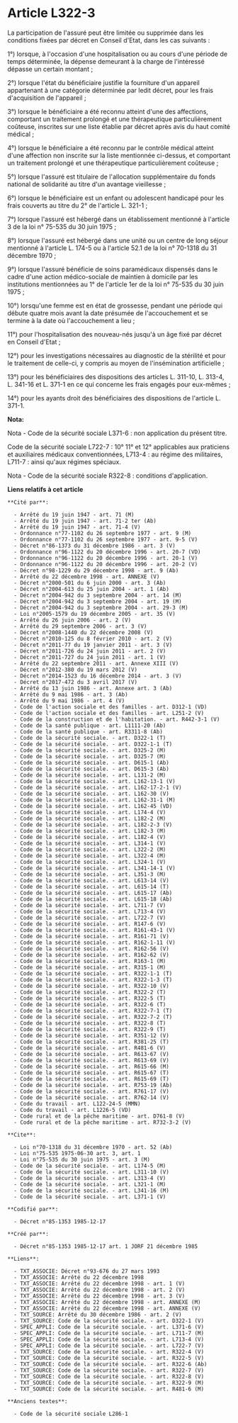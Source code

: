 # Article L322-3

La participation de l'assuré peut être limitée ou supprimée dans les conditions fixées par décret en Conseil d'Etat, dans les
cas suivants : 

1°) lorsque, à l'occasion d'une hospitalisation ou au cours d'une période de temps déterminée, la dépense demeurant à la
charge de l'intéressé dépasse un certain montant ; 

2°) lorsque l'état du bénéficiaire justifie la fourniture d'un appareil appartenant à une catégorie déterminée par ledit
décret, pour les frais d'acquisition de l'appareil ; 

3°) lorsque le bénéficiaire a été reconnu atteint d'une des affections, comportant un traitement prolongé et une
thérapeutique particulièrement coûteuse, inscrites sur une liste établie par décret après avis du haut comité médical ;

4°) lorsque le bénéficiaire a été reconnu par le contrôle médical atteint d'une affection non inscrite sur la liste
mentionnée ci-dessus, et comportant un traitement prolongé et une thérapeutique particulièrement coûteuse ; 

5°) lorsque l'assuré est titulaire de l'allocation supplémentaire du fonds national de solidarité au titre d'un avantage
vieillesse ;

6°) lorsque le bénéficiaire est un enfant ou adolescent handicapé pour les frais couverts au titre du 2° de l'article L.
321-1 ; 

7°) lorsque l'assuré est hébergé dans un établissement mentionné à l'article 3 de la loi n° 75-535 du 30 juin 1975 ; 

8°) lorsque l'assuré est hébergé dans une unité ou un centre de long séjour mentionné à l'article L. 174-5 ou à l'article
52.1 de la loi n° 70-1318 du 31 décembre 1970 ; 

9°) lorsque l'assuré bénéficie de soins paramédicaux dispensés dans le cadre d'une action médico-sociale de maintien à
domicile par les institutions mentionnées au 1° de l'article 1er de la loi n° 75-535 du 30 juin 1975 ; 

10°) lorsqu'une femme est en état de grossesse, pendant une période qui débute quatre mois avant la date présumée de
l'accouchement et se termine à la date où l'accouchement a lieu ;

11°) pour l'hospitalisation des nouveau-nés jusqu'à un âge fixé par décret en Conseil d'Etat ; 

12°) pour les investigations nécessaires au diagnostic de la stérilité et pour le traitement de celle-ci, y compris au moyen
de l'insémination artificielle ; 

13°) pour les bénéficiaires des dispositions des articles L. 311-10, L. 313-4, L. 341-16 et L. 371-1 en ce qui concerne les
frais engagés pour eux-mêmes ; 

14°) pour les ayants droit des bénéficiaires des dispositions de l'article L. 371-1.

**Nota:**

Nota - Code de la sécurité sociale L371-6 : non application du présent titre.

Code de la sécurité sociale L722-7 : 10° 11° et 12° applicables aux praticiens et auxiliaires médicaux conventionnées,
L713-4 : au régime des militaires, L711-7 : ainsi qu'aux régimes spéciaux.

Nota - Code de la sécurité sociale R322-8 : conditions d'application.

**Liens relatifs à cet article**

	**Cité par**:

	  - Arrêté du 19 juin 1947 - art. 71 (M)
	  - Arrêté du 19 juin 1947 - art. 71-2 ter (Ab)
	  - Arrêté du 19 juin 1947 - art. 71-4 (V)
	  - Ordonnance n°77-1102 du 26 septembre 1977 - art. 9 (M)
	  - Ordonnance n°77-1102 du 26 septembre 1977 - art. 9-5 (V)
	  - Décret n°86-1373 du 31 décembre 1986 - art. 3 (V)
	  - Ordonnance n°96-1122 du 20 décembre 1996 - art. 20-7 (VD)
	  - Ordonnance n°96-1122 du 20 décembre 1996 - art. 20-1 (V)
	  - Ordonnance n°96-1122 du 20 décembre 1996 - art. 20-2 (V)
	  - Décret n°98-1229 du 29 décembre 1998 - art. 9 (Ab)
	  - Arrêté du 22 décembre 1998 - art. ANNEXE (V)
	  - Décret n°2000-501 du 6 juin 2000 - art. 3 (Ab)
	  - Décret n°2004-613 du 25 juin 2004 - art. 1 (Ab)
	  - Décret n°2004-942 du 3 septembre 2004 - art. 14 (M)
	  - Décret n°2004-942 du 3 septembre 2004 - art. 19 (M)
	  - Décret n°2004-942 du 3 septembre 2004 - art. 29-3 (M)
	  - Loi n°2005-1579 du 19 décembre 2005 - art. 35 (V)
	  - Arrêté du 26 juin 2006 - art. 2 (V)
	  - Arrêté du 29 septembre 2006 - art. 3 (V)
	  - Décret n°2008-1440 du 22 décembre 2008 (V)
	  - Décret n°2010-125 du 8 février 2010 - art. 2 (V)
	  - Décret n°2011-77 du 19 janvier 2011 - art. 3 (V)
	  - Décret n°2011-726 du 24 juin 2011 - art. 2 (V)
	  - Décret n°2011-727 du 24 juin 2011 - art. 1 (V)
	  - Arrêté du 22 septembre 2011 - art. Annexe XIII (V)
	  - Décret n°2012-380 du 19 mars 2012 (V)
	  - Décret n°2014-1523 du 16 décembre 2014 - art. 3 (V)
	  - Décret n°2017-472 du 3 avril 2017 (V)
	  - Arrêté du 13 juin 1986 - art. Annexe art. 3 (Ab)
	  - Arrêté du 9 mai 1986 - art. 3 (Ab)
	  - Arrêté du 9 mai 1986 - art. 4 (V)
	  - Code de l'action sociale et des familles - art. D312-1 (VD)
	  - Code de l'action sociale et des familles - art. L251-2 (V)
	  - Code de la construction et de l'habitation. - art. R442-3-1 (V)
	  - Code de la santé publique - art. L1111-20 (Ab)
	  - Code de la santé publique - art. R3311-8 (Ab)
	  - Code de la sécurité sociale. - art. D322-1 (T)
	  - Code de la sécurité sociale. - art. D322-1-1 (T)
	  - Code de la sécurité sociale. - art. D325-2 (M)
	  - Code de la sécurité sociale. - art. D325-7 (M)
	  - Code de la sécurité sociale. - art. D615-1 (Ab)
	  - Code de la sécurité sociale. - art. D615-3 (Ab)
	  - Code de la sécurité sociale. - art. L131-2 (M)
	  - Code de la sécurité sociale. - art. L162-13-1 (V)
	  - Code de la sécurité sociale. - art. L162-17-2-1 (V)
	  - Code de la sécurité sociale. - art. L162-30 (V)
	  - Code de la sécurité sociale. - art. L162-31-1 (M)
	  - Code de la sécurité sociale. - art. L162-45 (VD)
	  - Code de la sécurité sociale. - art. L174-4 (V)
	  - Code de la sécurité sociale. - art. L182-2 (M)
	  - Code de la sécurité sociale. - art. L182-2-3 (V)
	  - Code de la sécurité sociale. - art. L182-3 (M)
	  - Code de la sécurité sociale. - art. L182-4 (V)
	  - Code de la sécurité sociale. - art. L314-1 (V)
	  - Code de la sécurité sociale. - art. L322-2 (M)
	  - Code de la sécurité sociale. - art. L322-4 (M)
	  - Code de la sécurité sociale. - art. L324-1 (V)
	  - Code de la sécurité sociale. - art. L341-14-1 (V)
	  - Code de la sécurité sociale. - art. L351-3 (M)
	  - Code de la sécurité sociale. - art. L613-14 (V)
	  - Code de la sécurité sociale. - art. L615-14 (T)
	  - Code de la sécurité sociale. - art. L615-17 (Ab)
	  - Code de la sécurité sociale. - art. L615-18 (Ab)
	  - Code de la sécurité sociale. - art. L711-7 (V)
	  - Code de la sécurité sociale. - art. L713-4 (V)
	  - Code de la sécurité sociale. - art. L722-7 (V)
	  - Code de la sécurité sociale. - art. R147-6 (V)
	  - Code de la sécurité sociale. - art. R161-43-1 (V)
	  - Code de la sécurité sociale. - art. R161-71 (V)
	  - Code de la sécurité sociale. - art. R162-1-11 (V)
	  - Code de la sécurité sociale. - art. R162-56 (V)
	  - Code de la sécurité sociale. - art. R162-62 (V)
	  - Code de la sécurité sociale. - art. R163-1 (M)
	  - Code de la sécurité sociale. - art. R315-1 (M)
	  - Code de la sécurité sociale. - art. R322-1-1 (T)
	  - Code de la sécurité sociale. - art. R322-1-3 (T)
	  - Code de la sécurité sociale. - art. R322-10 (V)
	  - Code de la sécurité sociale. - art. R322-2 (T)
	  - Code de la sécurité sociale. - art. R322-5 (T)
	  - Code de la sécurité sociale. - art. R322-6 (T)
	  - Code de la sécurité sociale. - art. R322-7-1 (T)
	  - Code de la sécurité sociale. - art. R322-7-2 (T)
	  - Code de la sécurité sociale. - art. R322-8 (T)
	  - Code de la sécurité sociale. - art. R322-9 (T)
	  - Code de la sécurité sociale. - art. R351-12 (V)
	  - Code de la sécurité sociale. - art. R381-25 (T)
	  - Code de la sécurité sociale. - art. R481-6 (V)
	  - Code de la sécurité sociale. - art. R613-67 (V)
	  - Code de la sécurité sociale. - art. R613-69 (V)
	  - Code de la sécurité sociale. - art. R615-66 (M)
	  - Code de la sécurité sociale. - art. R615-67 (T)
	  - Code de la sécurité sociale. - art. R615-69 (T)
	  - Code de la sécurité sociale. - art. R753-19 (Ab)
	  - Code de la sécurité sociale. - art. R761-17 (V)
	  - Code de la sécurité sociale. - art. R762-14 (V)
	  - Code du travail - art. L122-24-5 (MMN)
	  - Code du travail - art. L1226-5 (VD)
	  - Code rural et de la pêche maritime - art. D761-8 (V)
	  - Code rural et de la pêche maritime - art. R732-3-2 (V)

	**Cite**:

	  - Loi n°70-1318 du 31 décembre 1970 - art. 52 (Ab)
	  - Loi n°75-535 1975-06-30 art. 3, art. 1
	  - Loi n°75-535 du 30 juin 1975 - art. 3 (M)
	  - Code de la sécurité sociale. - art. L174-5 (M)
	  - Code de la sécurité sociale. - art. L311-10 (V)
	  - Code de la sécurité sociale. - art. L313-4 (V)
	  - Code de la sécurité sociale. - art. L321-1 (M)
	  - Code de la sécurité sociale. - art. L341-16 (M)
	  - Code de la sécurité sociale. - art. L371-1 (V)

	**Codifié par**:

	  - Décret n°85-1353 1985-12-17

	**Créé par**:

	  - Décret n°85-1353 1985-12-17 art. 1 JORF 21 décembre 1985

	**Liens**:

	  - TXT_ASSOCIE: Décret n°93-676 du 27 mars 1993
	  - TXT_ASSOCIE: Arrêté du 22 décembre 1998
	  - TXT_ASSOCIE: Arrêté du 22 décembre 1998 - art. 1 (V)
	  - TXT_ASSOCIE: Arrêté du 22 décembre 1998 - art. 2 (V)
	  - TXT_ASSOCIE: Arrêté du 22 décembre 1998 - art. 3 (V)
	  - TXT_ASSOCIE: Arrêté du 22 décembre 1998 - art. ANNEXE (M)
	  - TXT_ASSOCIE: Arrêté du 22 décembre 1998 - art. ANNEXE (V)
	  - TXT_SOURCE: Arrêté du 30 décembre 1986 - art. 2 (V)
	  - TXT_SOURCE: Code de la sécurité sociale. - art. D322-1 (V)
	  - SPEC_APPLI: Code de la sécurité sociale. - art. L371-6 (V)
	  - SPEC_APPLI: Code de la sécurité sociale. - art. L711-7 (M)
	  - SPEC_APPLI: Code de la sécurité sociale. - art. L713-4 (V)
	  - SPEC_APPLI: Code de la sécurité sociale. - art. L722-7 (V)
	  - TXT_SOURCE: Code de la sécurité sociale. - art. R322-4 (V)
	  - TXT_SOURCE: Code de la sécurité sociale. - art. R322-5 (V)
	  - TXT_SOURCE: Code de la sécurité sociale. - art. R322-6 (Ab)
	  - TXT_SOURCE: Code de la sécurité sociale. - art. R322-7 (V)
	  - TXT_SOURCE: Code de la sécurité sociale. - art. R322-8 (V)
	  - TXT_SOURCE: Code de la sécurité sociale. - art. R322-9 (M)
	  - TXT_SOURCE: Code de la sécurité sociale. - art. R481-6 (M)

	**Anciens textes**:

	  - Code de la sécurité sociale L286-1

